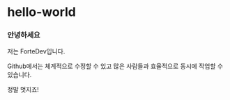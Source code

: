 # hello-world
### 안녕하세요
저는 ForteDev입니다.

Github에서는 체계적으로 수정할 수 있고 많은 사람들과 효율적으로 동시에 작업할 수 있습니다.

정말 멋지죠!
